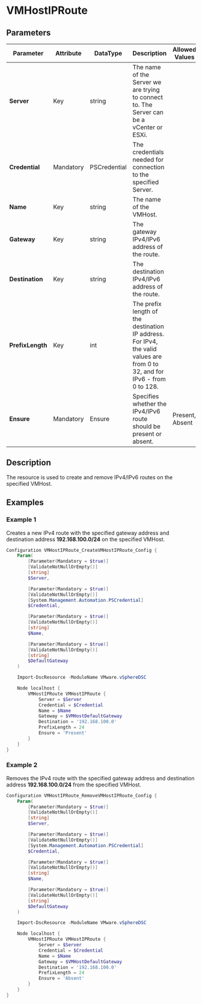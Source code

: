 # VMHostIPRoute

## Parameters

| Parameter | Attribute | DataType | Description | Allowed Values |
| --- | --- | --- | --- | --- |
| **Server** | Key | string | The name of the Server we are trying to connect to. The Server can be a vCenter or ESXi. ||
| **Credential** | Mandatory | PSCredential | The credentials needed for connection to the specified Server. ||
| **Name** | Key | string | The name of the VMHost. ||
| **Gateway** | Key | string | The gateway IPv4/IPv6 address of the route. ||
| **Destination** | Key | string | The destination IPv4/IPv6 address of the route. ||
| **PrefixLength** | Key | int | The prefix length of the destination IP address. For IPv4, the valid values are from 0 to 32, and for IPv6 - from 0 to 128. ||
| **Ensure** | Mandatory | Ensure | Specifies whether the IPv4/IPv6 route should be present or absent. | Present, Absent |

## Description

The resource is used to create and remove IPv4/IPv6 routes on the specified VMHost.

## Examples

### Example 1

Creates a new IPv4 route with the specified gateway address and destination address **192.168.100.0/24** on the specified VMHost.

```powershell
Configuration VMHostIPRoute_CreateVMHostIPRoute_Config {
    Param(
        [Parameter(Mandatory = $true)]
        [ValidateNotNullOrEmpty()]
        [string]
        $Server,

        [Parameter(Mandatory = $true)]
        [ValidateNotNullOrEmpty()]
        [System.Management.Automation.PSCredential]
        $Credential,

        [Parameter(Mandatory = $true)]
        [ValidateNotNullOrEmpty()]
        [string]
        $Name,

        [Parameter(Mandatory = $true)]
        [ValidateNotNullOrEmpty()]
        [string]
        $DefaultGateway
    )

    Import-DscResource -ModuleName VMware.vSphereDSC

    Node localhost {
        VMHostIPRoute VMHostIPRoute {
            Server = $Server
            Credential = $Credential
            Name = $Name
            Gateway = $VMHostDefaultGateway
            Destination = '192.168.100.0'
            PrefixLength = 24
            Ensure = 'Present'
        }
    }
}
```

### Example 2

Removes the IPv4 route with the specified gateway address and destination address **192.168.100.0/24** from the specified VMHost.

```powershell
Configuration VMHostIPRoute_RemoveVMHostIPRoute_Config {
    Param(
        [Parameter(Mandatory = $true)]
        [ValidateNotNullOrEmpty()]
        [string]
        $Server,

        [Parameter(Mandatory = $true)]
        [ValidateNotNullOrEmpty()]
        [System.Management.Automation.PSCredential]
        $Credential,

        [Parameter(Mandatory = $true)]
        [ValidateNotNullOrEmpty()]
        [string]
        $Name,

        [Parameter(Mandatory = $true)]
        [ValidateNotNullOrEmpty()]
        [string]
        $DefaultGateway
    )

    Import-DscResource -ModuleName VMware.vSphereDSC

    Node localhost {
        VMHostIPRoute VMHostIPRoute {
            Server = $Server
            Credential = $Credential
            Name = $Name
            Gateway = $VMHostDefaultGateway
            Destination = '192.168.100.0'
            PrefixLength = 24
            Ensure = 'Absent'
        }
    }
}
```
